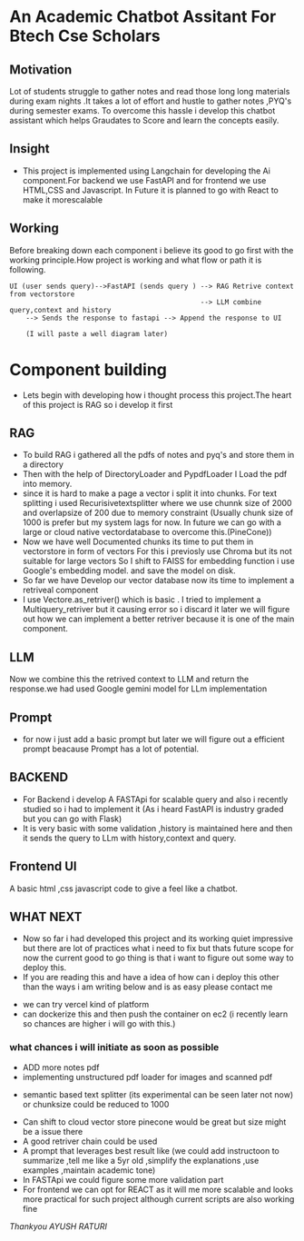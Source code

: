 # An Academic Chatbot Assitant For Btech Cse Scholars

## Motivation
Lot of students struggle to gather notes and read those long long materials during exam nights .It takes a lot of effort and hustle to gather notes ,PYQ's during semester exams.
To overcome this hassle i develop this chatbot assistant which helps Graudates to Score and learn the concepts easily. 

## Insight 
- This project is implemented using Langchain for developing the Ai component.For backend we use FastAPI and for frontend we use HTML,CSS and Javascript. In Future it is planned to go with React to make it morescalable

## Working
Before breaking down each component i believe its good to go first with the working principle.How project is working and what flow or path it is following.

``` 
UI (user sends query)-->FastAPI (sends query ) --> RAG Retrive context from vectorstore
                                               --> LLM combine query,context and history
    --> Sends the response to fastapi --> Append the response to UI

    (I will paste a well diagram later)
```

# Component building
- Lets begin with developing how i thought process this project.The heart of this project is RAG so i develop it first

## RAG
- To build RAG i gathered all the pdfs of notes and pyq's and store them in a directory
- Then with the help of DirectoryLoader and PypdfLoader I Load the pdf into memory.
- since it is hard to make a page a vector i split it into chunks. For text splitting i used Recurisivetextsplitter where we use chunnk size of 2000 and overlapsize of 200 due to memory constraint (Usually chunk size of 1000 is prefer but my system lags for now. In future we can go with a large or cloud native vectordatabase to overcome this.(PineCone))
- Now we have well Documented chunks its time to put them in vectorstore in form of vectors
For this i previosly use Chroma but its not suitable for large vectors So I shift to FAISS
for embedding function i use Google's embedding model. and save the model on disk.
- So far we have Develop our vector database now its time to implement a retriveal component
- I use Vectore.as_retriver() which is basic . I tried to implement a Multiquery_retriver but it causing error so i discard it later we will figure out how we can implement a better retriver because it is one of the main component.

## LLM 
Now we combine this the retrived context to LLM and return the response.we had used Google gemini model for LLm implementation

## Prompt
- for now i just add a basic prompt but later we will figure out a efficient prompt beacause Prompt has a lot of potential.

## BACKEND
- For Backend i develop A FASTApi for scalable query and also i recently studied so i had to implement it (As i heard FastAPI is industry graded but you can go with Flask)
- It is very basic with some validation ,history is maintained here and then it sends the query to LLm with history,context and query.

## Frontend UI
A basic html ,css javascript code to give a feel like a chatbot.

## WHAT NEXT
- Now so far i had developed this project and its working quiet impressive but there are lot of practices what i need to fix but thats future scope for now the current good to go thing is that i want to figure out some way to deploy this.
- If you are reading this and have a idea of how can i deploy this other than the ways i am writing below and is as easy please contact me
* we can try vercel kind of platform
* can dockerize this and then push the container on ec2 (i recently learn so chances are higher i will go with this.)

### what chances i will initiate as soon as possible
* ADD more notes pdf 
* implementing unstructured pdf loader for images and scanned pdf
- semantic based text splitter (its experimental can be seen later not now) or chunksize could be reduced to 1000
* Can shift to cloud vector store pinecone would be great but size might be a issue there
* A good retriver chain could be used
* A prompt that leverages best result like (we could add instructoon to summarize ,tell me like a 5yr old ,simplify the explanations ,use examples ,maintain academic tone)
* In FASTApi we could figure some more validation part
* For frontend we can opt for REACT as it will me more scalable and looks more practical for such project although current scripts are also working fine

<address>
Thankyou 
<author>AYUSH RATURI</author>
</address>

